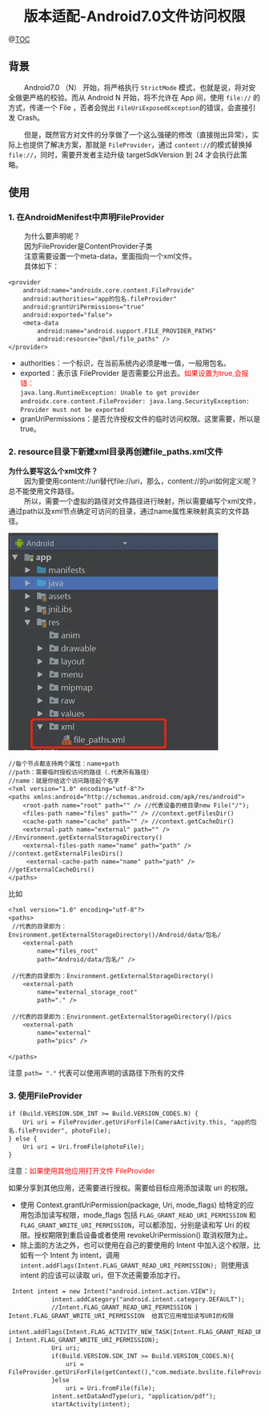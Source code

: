 # <center>版本适配-Android7.0文件访问权限<center>
@[TOC](版本适配-Android7.0文件访问权限)

## 背景
        Android7.0 （N） 开始，将严格执行 `StrictMode` 模式，也就是说，将对安全做更严格的校验。而从 Android N 开始，将不允许在 App 间，使用 `file://` 的方式，传递一个 File ，否者会抛出 `FileUriExposedException`的错误，会直接引发 Crash。 

        但是，既然官方对文件的分享做了一个这么强硬的修改（直接抛出异常），实际上也提供了解决方案，那就是 `FileProvider`，通过 `content://`的模式替换掉 `file://`，同时，需要开发者主动升级 targetSdkVersion 到 24 才会执行此策略。
        

## 使用

### 1. 在AndroidMenifest中声明FileProvider

        为什么要声明呢？  
        因为FileProvider是ContentProvider子类  
        注意需要设置一个meta-data，里面指向一个xml文件。  
        具体如下：

```
<provider
    android:name="androidx.core.content.FileProvide"
    android:authorities="app的包名.fileProvider"
    android:grantUriPermissions="true"
    android:exported="false">
    <meta-data
        android:name="android.support.FILE_PROVIDER_PATHS"
        android:resource="@xml/file_paths" />
</provider>
```

- authorities：一个标识，在当前系统内必须是唯一值，一般用包名。
- exported：表示该 FileProvider 是否需要公开出去。<font color = red>如果设置为true,会报错：</font>  
`java.lang.RuntimeException: Unable to get provider androidx.core.content.FileProvider: java.lang.SecurityException: Provider must not be exported`
- granUriPermissions：是否允许授权文件的临时访问权限。这里需要，所以是 true。

### 2. resource目录下新建xml目录再创建file_paths.xml文件

**为什么要写这么个xml文件？**  
        因为要使用content://uri替代file://uri，那么，content://的uri如何定义呢？总不能使用文件路径。  
        所以，需要一个虚拟的路径对文件路径进行映射，所以需要编写个xml文件，通过path以及xml节点确定可访问的目录，通过name属性来映射真实的文件路径。

![](./fileprovider_1.jpg)

```
//每个节点都支持两个属性：name+path
//path：需要临时授权访问的路径（.代表所有路径） 
//name：就是你给这个访问路径起个名字
<?xml version="1.0" encoding="utf-8"?>
<paths xmlns:android="http://schemas.android.com/apk/res/android">
    <root-path name="root" path="" /> //代表设备的根目录new File("/");
    <files-path name="files" path="" /> //context.getFilesDir()
    <cache-path name="cache" path="" /> //context.getCacheDir()
    <external-path name="external" path="" /> //Environment.getExternalStorageDirectory()
    <external-files-path name="name" path="path" /> //context.getExternalFilesDirs()
     <external-cache-path name="name" path="path" /> //getExternalCacheDirs()
</paths>
```

比如

```
<?xml version="1.0" encoding="utf-8"?>
<paths>
 //代表的目录即为：Environment.getExternalStorageDirectory()/Android/data/包名/
    <external-path
        name="files_root"
        path="Android/data/包名/" />

 //代表的目录即为：Environment.getExternalStorageDirectory()
    <external-path
        name="external_storage_root"
        path="." />

 //代表的目录即为：Environment.getExternalStorageDirectory()/pics
    <external-path
        name="external"
        path="pics" />

</paths>
```

注意 `path= "."` 代表可以使用声明的该路径下所有的文件

### 3. 使用FileProvider

```
if (Build.VERSION.SDK_INT >= Build.VERSION_CODES.N) {
    Uri uri = FileProvider.getUriForFile(CameraActivity.this, "app的包名.fileProvider", photoFile);
} else {
    Uri uri = Uri.fromFile(photoFile);
}
```

注意：<font color=red>如果使用其他应用打开文件 FileProvider</font>

如果分享到其他应用，还需要进行授权。需要给目标应用添加读取 uri 的权限。

- 使用 Context.grantUriPermission(package, Uri, mode_flags) 给特定的应用包添加读写权限，mode_flags 包括 `FLAG_GRANT_READ_URI_PERMISSION` 和 `FLAG_GRANT_WRITE_URI_PERMISSION`，可以都添加，分别是读和写 Uri 的权限。授权期限到重启设备或者使用 revokeUriPermission() 取消权限为止。
- 除上面的方法之外，也可以使用在自己的要使用的 Intent 中加入这个权限，比如有一个 Intent 为 intent，调用 `intent.addFlags(Intent.FLAG_GRANT_READ_URI_PERMISSION); `则使用该 intent 的应该可以读取 uri，但下次还需要添加才行。

```
 Intent intent = new Intent("android.intent.action.VIEW");
            intent.addCategory("android.intent.category.DEFAULT");
            //Intent.FLAG_GRANT_READ_URI_PERMISSION | Intent.FLAG_GRANT_WRITE_URI_PERMISSION  给其它应用增加读写URI的权限
            intent.addFlags(Intent.FLAG_ACTIVITY_NEW_TASK|Intent.FLAG_GRANT_READ_URI_PERMISSION | Intent.FLAG_GRANT_WRITE_URI_PERMISSION);
            Uri uri;
            if(Build.VERSION.SDK_INT >= Build.VERSION_CODES.N){
                uri = FileProvider.getUriForFile(getContext(),"com.mediate.bvslite.fileProvider",file);
            }else
                uri = Uri.fromFile(file);
            intent.setDataAndType(uri, "application/pdf");
            startActivity(intent);
```




